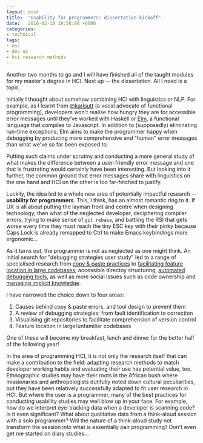```yaml
---
layout: post
title:  "Usability for programmers: dissertation kickoff"
date:   2016-02-10 19:56:00 +0000
categories:
- technical
tags: 
- msc
- dev ux
- hci research methods
---
```


Another two months to go and I will have finished all of the taught modules
for my master's degree in HCI. Next up -- the dissertation. All I need is a
topic.

Initially I thought about somehow combining HCI with linguistics or NLP. For
example, as I learnt from [@karlsutt](http://twitter.com/karlsutt) (a vocal
advocate of functional programming), developers won't realise how hungry they
are for accessible error messages until they've worked with Haskell or
[Elm](http://elm-lang.org), a functional language that compiles to Javascript.
In addition to (supposedly) eliminating run-time exceptions, Elm aims to make
the programmer happy when debugging by producing more comprehensive and
"human" error messages than what we've so far been exposed to. 

Putting such claims under scrutiny and conducting a more general study of what
makes the difference between a user-friendly error message and one that is
frustrating would certainly have been interesting. But looking into it
further, the common ground that error messages share with linguistics on the
one hand and HCI on the other is too far-fetched to justify. 

Luckily, the idea led to a whole new area of potentially impactful research --
**usability for programmers**. This, I think, has an almost romantic ring to
it. If UX is all about putting the layman front and centre when designing
technology, then what of the neglected developer, deciphering compiler errors,
trying to make sense of `git rebase`, and battling the RSI that gets worse
every time they must reach the tiny ESC key with their pinky because Caps Lock
is already remapped to Ctrl to make Emacs keybindings more ergonomic...

As it turns out, the programmer is not as neglected as one might think. An
initial search for "debugging strategies user study" led to a range of
specialised research from [copy &
paste practices](http://ieeexplore.ieee.org/xpl/login.jsp?tp=&arnumber=1334896&url=http%3A%2F%2Fieeexplore.ieee.org%2Fxpls%2Fabs_all.jsp%3Farnumber%3D1334896)
to [facilitating feature location in large
codebases](http://onlinelibrary.wiley.com/doi/10.1002/smr.1593/abstract),
accessible directoy structuring, [automated debugging
tools](http://dl.acm.org/citation.cfm?id=2001445), as well as more social
issues such as code ownership and [managing implicit
knowledge](http://dl.acm.org/citation.cfm?id=1134355).

I have narrowed the choice down to four areas:

1. Causes behind copy & paste errors, and tool design to prevent them
2. A review of debugging strategies: from fault identification to correction
3. Visualising git repositories to facilitate comprehension of version control
4. Feature location in large/unfamiliar codebases

One of these will become my breakfast, lunch and dinner for the better half
of the following year!

In the area of programming HCI, it is not only the research itself that can
make a contribution to the field: adapting research methods to match developer
working habits and evaluating their use has potential value, too. Ethnographic
studies may have their roots in the African bush where missionaries and
anthropologists dutifully noted down cultural peculiarities, but they have
been relatively successfully adapted to fit user research in HCI. But where
the user is a programmer, many of the best practices for conducting usability
studies may well blow up in your face. For example, how do we interpret
eye-tracking data when a developer is scanning code? Is it even significant?
What about qualitative data from a think-aloud session with a solo
programmer? Will the nature of a think-aloud study not transform the session
into what is essentially pair programming? Don't even get me started on diary
studies...

